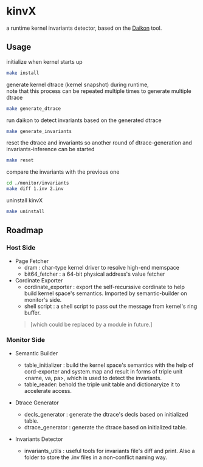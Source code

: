 # kinvX
a runtime kernel invariants detector, based on the [Daikon](https://plse.cs.washington.edu/daikon/) tool. 

## Usage

initialize when kernel starts up
```bash
make install
```

generate kernel dtrace (kernel snapshot) during runtime,\
note that this process can be repeated multiple times to generate multiple dtrace
```bash
make generate_dtrace
```

run daikon to detect invariants based on the generated dtrace
```bash
make generate_invariants
```

reset the dtrace and invariants so another round of dtrace-generation and invariants-inference can be started
```bash
make reset
``` 

compare the invariants with the previous one
```bash
cd ./monitor/invariants
make diff 1.inv 2.inv
```

uninstall kinvX
```bash
make uninstall
```

## Roadmap
### Host Side
* Page Fetcher
    * dram : char-type kernel driver to resolve high-end memspace
    * bit64_fetcher : a 64-bit physical address's value fetcher
* Cordinate Exporter
    * cordinate_exporter : export the self-recurssive cordinate to help build kernel space's semantics. Imported by semantic-builder on monitor's side.
    * shell script : a shell script to pass out the message from kernel's ring buffer. 
    > [which could be replaced by a module in future.]
### Monitor Side
* Semantic Builder
    * table_initializer : build the kernel space's semantics with the help of cord-exporter and system.map and result in forms of triple unit <name, va, pa>, which is used to detect the invariants.
    * table_reader: behold the triple unit table and dictionaryize it to accelerate access.
* Dtrace Generator
    * decls_generator : generate the dtrace's decls based on initialized table.
    * dtrace_generator : generate the dtrace based on initialized table.

* Invariants Detector
    * invariants_utils : useful tools for invariants file's diff and print. Also a folder to store the .inv files in a non-conflict naming way.